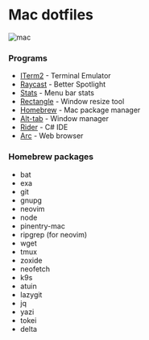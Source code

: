 # Mac dotfiles

![mac](../images/mac.png)

### Programs

- [ITerm2](https://iterm2.com) - Terminal Emulator
- [Raycast](https://www.raycast.com) - Better Spotlight
- [Stats](https://github.com/exelban/stats) - Menu bar stats
- [Rectangle](https://rectangleapp.com) - Window resize tool
- [Homebrew](https://brew.sh) - Mac package manager
- [Alt-tab](https://alt-tab-macos.netlify.app) - Window manager
- [Rider](https://www.jetbrains.com/rider/) - C# IDE
- [Arc](https://arc.net) - Web browser

### Homebrew packages

- bat
- exa
- git
- gnupg
- neovim
- node
- pinentry-mac
- ripgrep (for neovim)
- wget
- tmux
- zoxide
- neofetch
- k9s
- atuin
- lazygit
- jq
- yazi
- tokei
- delta
